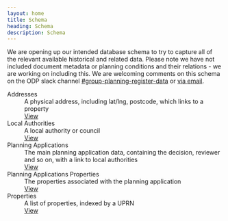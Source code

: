 ```yaml
---
layout: home
title: Schema
heading: Schema
description: Schema
---
```



We are opening up our intended database schema to try to capture all of the relevant available historical and related data. Please note we have not included document metadata or planning conditions and their relations - we are working on including this. We are welcoming comments on this schema on the ODP slack channel [#group-planning-register-data](https://opendigitalplanning.slack.com/archives/C04MB9HA6N6) or [via email](mailto:bops.register.feedback@unboxed.co).

<dl class="govuk-summary-list">
  <div class="govuk-summary-list__row">
    <dt class="govuk-summary-list__key">
      Addresses
    </dt>
    <dd class="govuk-summary-list__value">
      A physical address, including lat/lng, postcode, which links to a property
    </dd>
    <dd class="govuk-summary-list__actions">
      <a class="govuk-link" href="addresses">
        View
      </a>
    </dd>
  </div>
  <div class="govuk-summary-list__row">
    <dt class="govuk-summary-list__key">
      Local Authorities
    </dt>
    <dd class="govuk-summary-list__value">
      A local authority or council
    </dd>
    <dd class="govuk-summary-list__actions">
      <a class="govuk-link" href="local_authorities">
        View
      </a>
    </dd>
  </div>
  <div class="govuk-summary-list__row">
    <dt class="govuk-summary-list__key">
      Planning Applications
    </dt>
    <dd class="govuk-summary-list__value">
      The main planning application data, containing the decision, reviewer and so on, with a link to local authorities
    </dd>
    <dd class="govuk-summary-list__actions">
      <a class="govuk-link" href="planning_applications">
        View
      </a>
    </dd>
  </div>
  <div class="govuk-summary-list__row">
    <dt class="govuk-summary-list__key">
      Planning Applications Properties
    </dt>
    <dd class="govuk-summary-list__value">
      The properties associated with the planning application
    </dd>
    <dd class="govuk-summary-list__actions">
      <a class="govuk-link" href="planning_applications_properties">
        View
      </a>
    </dd>
  </div>
    <div class="govuk-summary-list__row">
    <dt class="govuk-summary-list__key">
      Properties
    </dt>
    <dd class="govuk-summary-list__value">
      A list of properties, indexed by a UPRN
    </dd>
    <dd class="govuk-summary-list__actions">
      <a class="govuk-link" href="properties">
        View
      </a>
    </dd>
  </div>
</dl>
